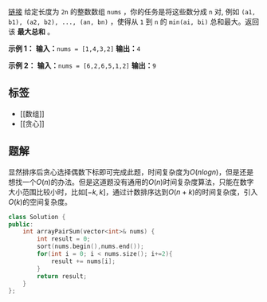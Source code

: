 [链接](https://leetcode.cn/problems/array-partition/description/)
给定长度为 `2n` 的整数数组 `nums` ，你的任务是将这些数分成 `n` 对, 例如 `(a1, b1), (a2, b2), ..., (an, bn)` ，使得从 `1` 到 `n` 的 `min(ai, bi)` 总和最大。返回该 **最大总和** 。

**示例 1：**
**输入：**`nums = [1,4,3,2]`
**输出：**`4`

**示例 2：**
**输入：**`nums = [6,2,6,5,1,2]`
**输出：**`9`

## 标签
- [[数组]]
- [[贪心]]

## 题解

显然排序后贪心选择偶数下标即可完成此题，时间复杂度为$O(nlogn)$，但是还是想找一个$O(n)$的办法。但是这道题没有通用的$O(n)$时间复杂度算法，只能在数字大小范围比较小时，比如$[-k,k]$，通过计数排序达到$O(n+k)$的时间复杂度，引入$O(k)$的空间复杂度。

```cpp
class Solution {
public:
    int arrayPairSum(vector<int>& nums) {
        int result = 0;
        sort(nums.begin(),nums.end());
        for(int i = 0; i < nums.size(); i+=2){
            result += nums[i];
        }
        return result;
    }
};
```

